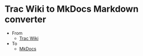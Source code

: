# Trac Wiki to MkDocs Markdown converter

- From
  - [Trac Wiki](https://trac.edgewall.org/wiki/TracWiki)
- To
  - [MkDocs](https://www.mkdocs.org)
